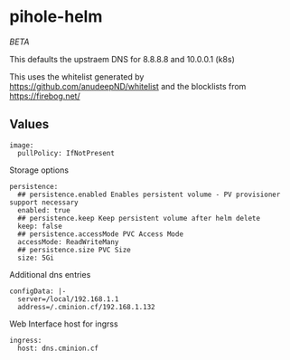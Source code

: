 # pihole-helm


*BETA*

This defaults  the upstraem DNS for 8.8.8.8 and 10.0.0.1 (k8s)

This uses the whitelist generated by https://github.com/anudeepND/whitelist and the blocklists from https://firebog.net/

## Values

```
image:
  pullPolicy: IfNotPresent
```
Storage options 
```
persistence:
  ## persistence.enabled Enables persistent volume - PV provisioner support necessary
  enabled: true
  ## persistence.keep Keep persistent volume after helm delete
  keep: false
  ## persistence.accessMode PVC Access Mode
  accessMode: ReadWriteMany
  ## persistence.size PVC Size
  size: 5Gi
```
Additional dns entries
```
configData: |-
  server=/local/192.168.1.1
  address=/.cminion.cf/192.168.1.132
```
Web Interface host for ingrss
```
ingress:
  host: dns.cminion.cf 

```
